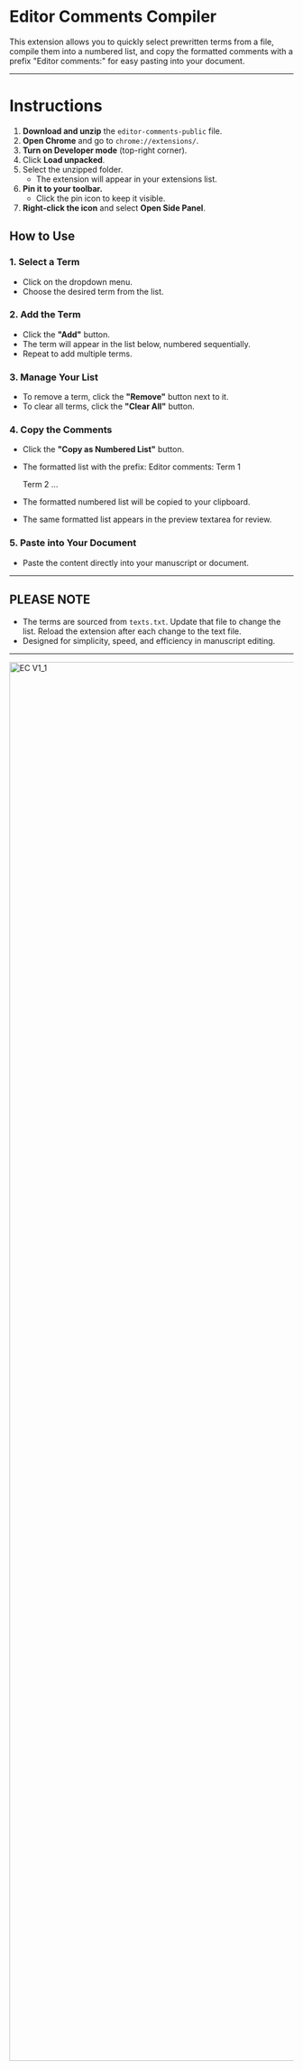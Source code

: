 # Editor Comments Compiler
This extension allows you to quickly select prewritten terms from a file, compile them into a numbered list, and copy the formatted comments with a prefix "Editor comments:" for easy pasting into your document.

---
# **Instructions**

1. **Download and unzip** the `editor-comments-public` file.  
2. **Open Chrome** and go to `chrome://extensions/`.  
3. **Turn on Developer mode** (top-right corner).  
4. Click **Load unpacked**.  
5. Select the unzipped folder.  
   - The extension will appear in your extensions list.  
6. **Pin it to your toolbar.**  
   - Click the pin icon to keep it visible.  
7. **Right-click the icon** and select **Open Side Panel**.  

## How to Use

### 1. Select a Term
- Click on the dropdown menu.
- Choose the desired term from the list.

### 2. Add the Term
- Click the **"Add"** button.
- The term will appear in the list below, numbered sequentially.
- Repeat to add multiple terms.

### 3. Manage Your List
- To remove a term, click the **"Remove"** button next to it.
- To clear all terms, click the **"Clear All"** button.

### 4. Copy the Comments
- Click the **"Copy as Numbered List"** button.
- The formatted list with the prefix:
  Editor comments:
  Term 1

  Term 2 ...
  
- The formatted numbered list will be copied to your clipboard.
- The same formatted list appears in the preview textarea for review.

### 5. Paste into Your Document
- Paste the content directly into your manuscript or document.

---

## PLEASE NOTE
- The terms are sourced from `texts.txt`. Update that file to change the list. Reload the extension after each change to the text file.
- Designed for simplicity, speed, and efficiency in manuscript editing.

---

<img width="4234" height="2475" alt="EC V1_1" src="https://github.com/user-attachments/assets/8dae7f94-2100-44a2-9564-9b888d907a32" />

